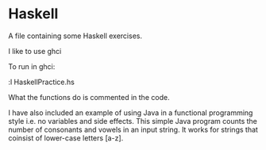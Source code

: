 # Haskell
A file containing some Haskell exercises.

I like to use ghci

To run in ghci:

:l HaskellPractice.hs

What the functions do is commented in the code.

I have also included an example of using Java in a functional programming style i.e. no variables and side effects. This simple Java program counts the number of consonants and vowels in an input string. It works for strings that coinsist of lower-case letters [a-z].
